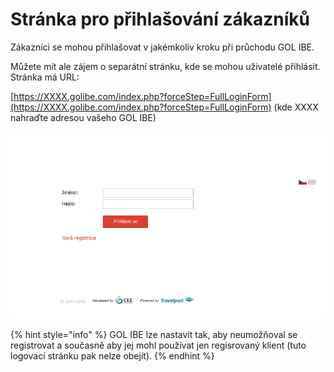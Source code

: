 # Stránka pro přihlašování zákazníků

Zákazníci se mohou přihlašovat v jakémkoliv kroku při průchodu GOL IBE.

Můžete mít ale zájem o separátní stránku, kde se mohou uživatelé přihlásit. Stránka má URL:

[https://XXXX.golibe.com/index.php?forceStep=FullLoginForm](https://XXXX.golibe.com/index.php?forceStep=FullLoginForm) \(kde XXXX nahraďte adresou vašeho GOL IBE\)

![](../../.gitbook/assets/image-12.png)

{% hint style="info" %}
GOL IBE lze nastavit tak, aby neumožňoval se registrovat a současně aby jej mohl používat jen regisrovaný klient \(tuto logovací stránku pak nelze obejít\).
{% endhint %}

